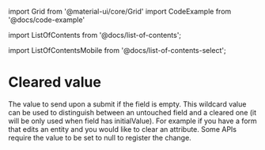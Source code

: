 import Grid from '@material-ui/core/Grid'
import CodeExample from '@docs/code-example'

import ListOfContents from '@docs/list-of-contents';

import ListOfContentsMobile from '@docs/list-of-contents-select';

<Grid container item>

<ListOfContentsMobile file="renderer/cleared-value" />
<Grid item xs={12} md={10}>

# Cleared value

The value to send upon a submit if the field is empty. This wildcard value can be used to distinguish between an untouched field and a cleared one (it will be only used when field has initialValue). For example if you have a form that edits an entity and you would like to clear an attribute. Some APIs require the value to be set to null to register the change.


<CodeExample source="components/cleared-value" mode="preview" />

</Grid>
<Grid item xs={false} md={2}>
  <ListOfContents file="renderer/cleared-value" />
</Grid>
</Grid>

